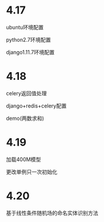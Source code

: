 # 4.17

ubuntu环境配置

python2.7环境配置

django1.11.7环境配置

# 4.18

celery返回值处理

django+redis+celery配置

demo(两数求和)

# 4.19

加载400M模型

更改单例只一次初始化

# 4.20

基于线性条件随机场的命名实体识别方法


